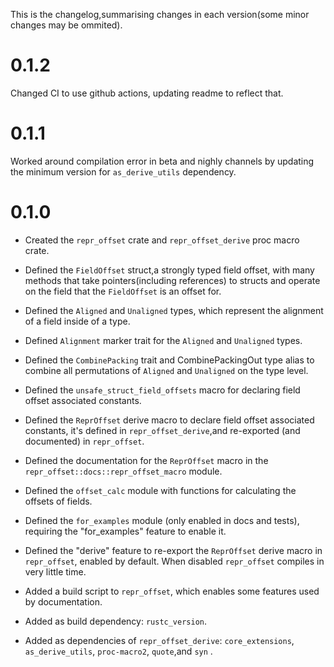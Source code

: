 This is the changelog,summarising changes in each version(some minor changes may be ommited).

# 0.1.2

Changed CI to use github actions, updating readme to reflect that.

# 0.1.1

Worked around compilation error in beta and nighly channels by updating the minimum version for `as_derive_utils` dependency.

# 0.1.0

- Created the `repr_offset` crate and `repr_offset_derive` proc macro crate.

- Defined the `FieldOffset` struct,a strongly typed field offset,
with many methods that take pointers(including references) to structs and 
operate on the field that the `FieldOffset` is an offset for.

- Defined the `Aligned` and `Unaligned` types,
which represent the alignment of a field inside of a type.

- Defined `Alignment` marker trait for the `Aligned` and `Unaligned` types.

- Defined the `CombinePacking` trait and CombinePackingOut type alias to
combine all permutations of `Aligned` and `Unaligned` on the type level.

- Defined the `unsafe_struct_field_offsets` macro for declaring field offset associated constants.

- Defined the `ReprOffset` derive macro to declare field offset associated constants,
it's defined in `repr_offset_derive`,and re-exported (and documented) in `repr_offset`.

- Defined the documentation for the `ReprOffset` macro in the 
`repr_offset::docs::repr_offset_macro` module.

- Defined the `offset_calc` module with functions for calculating the offsets of fields.

- Defined the `for_examples` module (only enabled in docs and tests),
requiring the "for_examples" feature to enable it.

- Defined the "derive" feature to re-export the `ReprOffset` derive macro in `repr_offset`,
enabled by default. When disabled `repr_offset` compiles in very little time.

- Added a build script to `repr_offset`, which enables some features used by documentation.

- Added as build dependency: `rustc_version`.

- Added as dependencies of `repr_offset_derive`:
`core_extensions`, `as_derive_utils`, `proc-macro2`, `quote`,and `syn` .